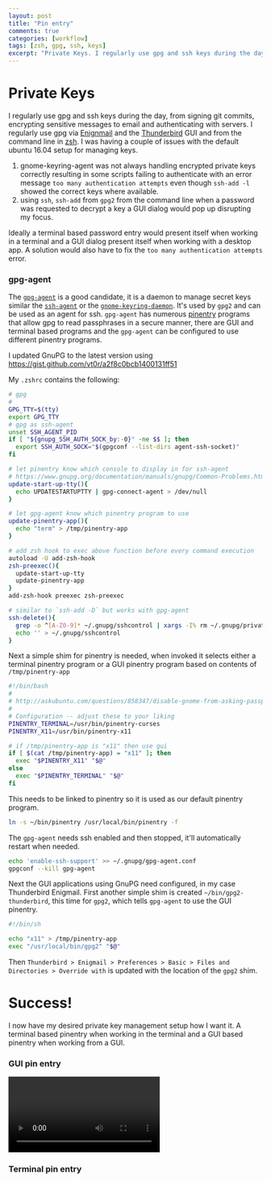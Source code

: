 ```yaml
---
layout: post
title: "Pin entry"
comments: true
categories: [workflow]
tags: [zsh, gpg, ssh, keys]
excerpt: "Private Keys. I regularly use gpg and ssh keys during the day, from signing git commits, encrypting sensitive messages to email and authenticating"
---
```


# Private Keys #

I regularly use gpg and ssh keys during the day, from signing git commits, encrypting sensitive messages to email and authenticating with servers. I regularly use gpg via [Enignmail](https://enigmail.net/) and the [Thunderbird](https://www.mozilla.org/en-US/thunderbird/) GUI and from the command line in [zsh](http://zsh.sourceforge.net/). I was having a couple of issues with the default ubuntu 16.04 setup for managing keys.

1. gnome-keyring-agent was not always handling encrypted private keys correctly resulting in some scripts failing to authenticate with an error message `too many authentication attempts` even though `ssh-add -l` showed the correct keys where available.
2. using `ssh`, `ssh-add` from `gpg2` from the command line when a password was requested to decrypt a key a GUI dialog would pop up disrupting my focus.

Ideally a terminal based password entry would present itself when working in a terminal and a GUI dialog present itself when working with a desktop app. A solution would also have to fix the `too many authentication attempts` error.

### gpg-agent ###

The [`gpg-agent`](https://www.gnupg.org/documentation/manuals/gnupg/Invoking-GPG_002dAGENT.html#Invoking-GPG_002dAGENT) is a good candidate, it is a daemon to manage secret keys similar the [`ssh-agent`](http://man.openbsd.org/OpenBSD-current/man1/ssh-agent.1) or the [`gnome-keyring-daemon`](https://wiki.gnome.org/Projects/GnomeKeyring/Ssh). It's used by `gpg2` and can be used as an agent for ssh. `gpg-agent` has numerous [pinentry](https://www.gnupg.org/related_software/pinentry/index.en.html) programs that allow gpg to read passphrases in a secure manner, there are GUI and terminal based programs and the `gpg-agent` can be configured to use different pinentry programs.

I updated GnuPG to the latest version using https://gist.github.com/vt0r/a2f8c0bcb1400131ff51

My `.zshrc` contains the following:

```sh
# gpg
#
GPG_TTY=$(tty)
export GPG_TTY
# gpg as ssh-agent
unset SSH_AGENT_PID
if [ "${gnupg_SSH_AUTH_SOCK_by:-0}" -ne $$ ]; then
  export SSH_AUTH_SOCK="$(gpgconf --list-dirs agent-ssh-socket)"
fi

# let pinentry know which console to display in for ssh-agent
# https://www.gnupg.org/documentation/manuals/gnupg/Common-Problems.html
update-start-up-tty(){
  echo UPDATESTARTUPTTY | gpg-connect-agent > /dev/null
}

# let gpg-agent know which pinentry program to use
update-pinentry-app(){
  echo "term" > /tmp/pinentry-app
}

# add zsh hook to exec above function before every command execution
autoload -U add-zsh-hook
zsh-preexec(){
  update-start-up-tty
  update-pinentry-app
}
add-zsh-hook preexec zsh-preexec

# similar to `ssh-add -D` but works with gpg-agent
ssh-delete(){
  grep -o ^[A-Z0-9]* ~/.gnupg/sshcontrol | xargs -I% rm ~/.gnupg/private-keys-v1.d/%.key
  echo '' > ~/.gnupg/sshcontrol
}
```

Next a simple shim for pinentry is needed, when invoked it selects either a terminal pinentry program or a GUI pinentry program based on contents of `/tmp/pinentry-app`

```sh
#!/bin/bash
#
# http://askubuntu.com/questions/858347/disable-gnome-from-asking-passphrase-in-gui-when-using-ssh-and-gpg-from-terminal#858947
#
# Configuration -- adjust these to your liking
PINENTRY_TERMINAL=/usr/bin/pinentry-curses
PINENTRY_X11=/usr/bin/pinentry-x11

# if /tmp/pinentry-app is "x11" then use gui
if [ $(cat /tmp/pinentry-app) = "x11" ]; then
  exec "$PINENTRY_X11" "$@"
else
  exec "$PINENTRY_TERMINAL" "$@"
fi
```

This needs to be linked to pinentry so it is used as our default pinentry program.

```sh
ln -s ~/bin/pinentry /usr/local/bin/pinentry -f
```

The `gpg-agent` needs ssh enabled and then stopped, it'll automatically restart when needed.
```sh
echo 'enable-ssh-support' >> ~/.gnupg/gpg-agent.conf
gpgconf --kill gpg-agent
```

Next the GUI applications using GnuPG need configured, in my case Thunderbird Enigmail.
First another simple shim is created `~/bin/gpg2-thunderbird`, this time for `gpg2`, which tells `gpg-agent` to use the GUI pinentry.

```sh
#!/bin/sh

echo "x11" > /tmp/pinentry-app
exec "/usr/local/bin/gpg2" "$@"
```

Then `Thunderbird > Enigmail > Preferences > Basic > Files and Directories > Override with` is updated with the location of the `gpg2` shim.

# Success! #

I now have my desired private key management setup how I want it. A terminal based pinentry when working in the terminal and a GUI based pinentry when working from a GUI.

### GUI pin entry ###
<video controls src="/video/enigmail.m4v"></video>

### Terminal pin entry ###
<asciinema-player font-size="15" loop="true" autoplay="true" src="/video/gpg-agent.json"></asciinema-player>
<script src="/js/asciinema-player.js"></script>

